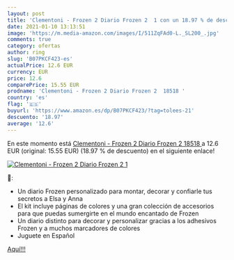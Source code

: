 ```yaml
---
layout: post
title: 'Clementoni - Frozen 2 Diario Frozen 2  1 con un 18.97 % de descuento'
date: 2021-01-10 13:13:51
image: 'https://m.media-amazon.com/images/I/511ZqFAd0-L._SL200_.jpg'
comments: true
category: ofertas
author: ring
slug: 'B07PKCF423-es'
actualPrice: 12.6 EUR
currency: EUR
price: 12.6
comparePrice: 15.55 EUR
prodname: 'Clementoni - Frozen 2 Diario Frozen 2  18518 '
country: 'es'
flag: '🇪🇸'
buyurl: 'https://www.amazon.es/dp/B07PKCF423/?tag=tolees-21'
descuento: '18.97'
average: '12.6'
---
```


En este momento está [Clementoni - Frozen 2 Diario Frozen 2  18518 ](https://www.amazon.es/dp/B07PKCF423/?tag=tolees-21) a 12.6 EUR (original: 15.55 EUR) (18.97 %  de descuento) en el siguiente enlace!

[![Clementoni - Frozen 2 Diario Frozen 2  1](https://m.media-amazon.com/images/I/511ZqFAd0-L._SL200_.jpg)](https://www.amazon.es/dp/B07PKCF423/?tag=tolees-21)

🔎:

- Un diario Frozen personalizado para montar, decorar y confiarle tus secretos a Elsa y Anna
- El kit incluye páginas de colores y una gran colección de accesorios para que puedas sumergirte en el mundo encantado de Frozen
- Un diario distinto para decorar y personalizar gracias a los adhesivos Frozen y a muchos marcadores de colores
- Juguete en Español

[Aquí!!!](https://www.amazon.es/dp/B07PKCF423/?tag=tolees-21)
